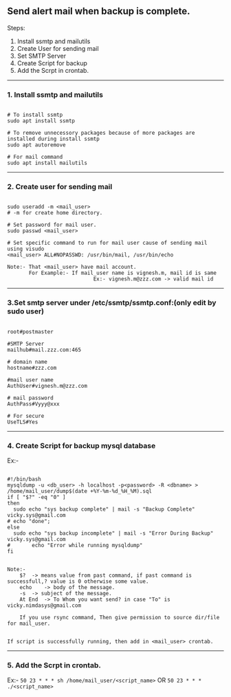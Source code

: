 ## Send alert mail when backup is complete. 

Steps:

1. Install ssmtp and mailutils
2. Create User for sending mail
3. Set SMTP Server
4. Create Script for backup
5. Add the Scrpt in crontab.
----------------------------------------------------------------------------------------------------------

### 1. Install ssmtp and mailutils 
```

# To install ssmtp
sudo apt install ssmtp 

# To remove unnecessory packages because of more packages are installed during install ssmtp
sudo apt autoremove 

# For mail command
sudo apt install mailutils 

```
----------------------------------------------------------------------------------------------------------

### 2. Create user for sending mail 
```

sudo useradd -m <mail_user>
# -m for create home directory.

# Set password for mail user.
sudo passwd <mail_user>

# Set specific command to run for mail user cause of sending mail using visudo
<mail_user> ALL#NOPASSWD: /usr/bin/mail, /usr/bin/echo

Note:- That <mail_user> have mail account.
       For Example:- If mail_user name is vignesh.m, mail id is same 
							Ex:- vignesh.m@zzz.com -> valid mail id
```
----------------------------------------------------------------------------------------------------------

### 3.Set smtp server under /etc/ssmtp/ssmtp.conf:(only edit by sudo user) 
```

root#postmaster

#SMTP Server
mailhub#mail.zzz.com:465

# domain name
hostname#zzz.com

#mail user name
AuthUser#vignesh.m@zzz.com

# mail password
AuthPass#Vyyy@xxx

# For secure
UseTLS#Yes

```
----------------------------------------------------------------------------------------------------------------

### 4. Create Script for backup mysql database 

Ex:-
```

#!/bin/bash
mysqldump -u <db_user> -h localhost -p<password> -R <dbname> > /home/mail_user/dump$(date +%Y-%m-%d_%H_%M).sql
if [ "$?" -eq "0" ]
then
  sudo echo "sys backup complete" | mail -s "Backup Complete" vicky.sys@gmail.com
# echo "done";
else
  sudo echo "sys backup incomplete" | mail -s "Error During Backup" vicky.sys@gmail.com
#       echo "Error while running mysqldump"
fi

```

```

Note:-
	$? 	-> means value from past command, if past command is successfull,? value is 0 otherwise some value.
	echo 	-> body of the message.
	-s	-> subject of the message.
	At End	-> To Whom you want send? in case "To" is vicky.nimdasys@gmail.com 
	
	If you use rsync command, Then give permission to source dir/file for mail_user.


If script is successfully running, then add in <mail_user> crontab. 	 

```
-------------------------------------------------------------------------------------------------------------------------
### 5. Add the Scrpt in crontab.
Ex:-
`50 23 * * * sh /home/mail_user/<script_name>`
OR
`50 23 * * * ./<script_name>`
